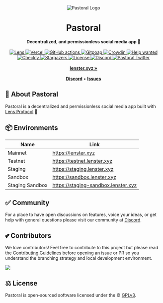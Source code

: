<div align="center">
    <img src="https://user-images.githubusercontent.com/69431456/183576577-2486db3f-f0a9-4252-b283-a8322e5eb8b6.png" alt="Pastoral Logo">
    <h1>Pastoral</h1>
    <strong>Decentralized, and permissionless social media app 🌿</strong>
</div>
<br>
<div align="center">
    <a href="https://lenster.xyz/u/yoginth.lens">
        <img src="https://lens-badge.vercel.app/api/badge/yoginth.lens" alt="Lens">
    </a>
    <a href="https://vercel.com/Pastoral?utm_source=Pastoral&utm_campaign=oss">
        <img src="https://therealsujitk-vercel-badge.vercel.app/?app=Pastoral" alt="Vercel">
    </a>
    <a href="https://deepsource.io/gh/Pastoralxyz/Pastoral">
        <img src="https://deepsource.io/gh/Pastoralxyz/Pastoral.svg/?label=active+issues&show_trend=true" alt="GitHub actions">
    </a>
    <a href="https://www.gitpoap.io/gh/Pastoralxyz/Pastoral">
        <img src="https://public-api.gitpoap.io/v1/repo/Pastoralxyz/Pastoral/badge" alt="Gitpoap">
    </a>
    <a href="https://crowdin.com/project/Pastoral">
        <img src="https://badges.crowdin.net/Pastoral/localized.svg" alt="Crowdin">
    </a>
    <a href="https://github.com/orgs/Pastoralxyz/projects/1/views/2">
        <img src="https://img.shields.io/badge/Help%20wanted-contribute-blue" alt="Help wanted">
    </a>
    <a href="https://Pastoral.checklyhq.com">
        <img src="https://api.checklyhq.com/v1/badges/checks/4c205fee-8666-4dc8-bc92-077084ef9643?style=flat&theme=default&responseTime=true" alt="Checkly">
    </a>
    <a href="https://github.com/Pastoralxyz/Pastoral/stargazers">
        <img src="https://img.shields.io/github/stars/Pastoralxyz/Pastoral" alt="Stargazers">
    </a>
    <a href="https://github.com/Pastoralxyz/Pastoral/blob/main/LICENSE">
        <img src="https://badgen.net/github/license/Pastoralxyz/Pastoral" alt="License">
    </a>
    <a href="https://discord.gg/B8eKhSSUwX">
        <img src="https://img.shields.io/discord/953679040722665512.svg?label=&logo=discord&logoColor=ffffff&color=7389D8&labelColor=6A7EC2" alt="Discord">
    </a>
    <a href="https://twitter.com/Pastoralxyz">
        <img src="https://img.shields.io/twitter/follow/Pastoralxyz?label=Pastoralxyz&style=flat&logo=twitter&color=1DA1F2" alt="Pastoral Twitter">
    </a>
</div>
<div align="center">
    <br>
    <a href="https://lenster.xyz"><b>lenster.xyz »</b></a>
    <br><br>
    <a href="https://discord.gg/B8eKhSSUwX"><b>Discord</b></a>
    •
    <a href="https://github.com/Pastoralxyz/Pastoral/issues/new"><b>Issues</b></a>
</div>

## 🌿 About Pastoral

Pastoral is a decentralized and permissionless social media app built with [Lens Protocol](http://lenster.xyz) 🌿

## 📦 Environments

| Name            | Link                                |
| --------------- | ----------------------------------- |
| Mainnet         | https://lenster.xyz                 |
| Testnet         | https://testnet.lenster.xyz         |
| Staging         | https://staging.lenster.xyz         |
| Sandbox         | https://sandbox.lenster.xyz         |
| Staging Sandbox | https://staging-sandbox.lenster.xyz |

## ✅ Community

For a place to have open discussions on features, voice your ideas, or get help with general questions please visit our community at [Discord](https://lenster.xyz/discord).

## 💕 Contributors

We love contributors! Feel free to contribute to this project but please read the [Contributing Guidelines](CONTRIBUTING.md) before opening an issue or PR so you understand the branching strategy and local development environment.

<a href="https://github.com/Pastoralxyz/Pastoral/graphs/contributors">
  <img src="https://contrib.rocks/image?repo=Pastoralxyz/Pastoral" />
</a>

## ⚖️ License

Pastoral is open-sourced software licensed under the © [GPLv3](LICENSE).
